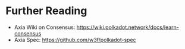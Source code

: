 # Further Reading

- Axia Wiki on Consensus: <https://wiki.polkadot.network/docs/learn-consensus>
- Axia Spec: <https://github.com/w3f/polkadot-spec>
